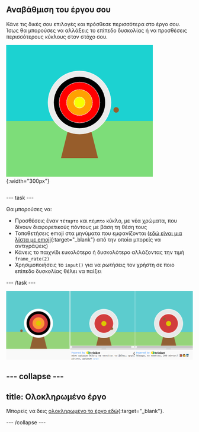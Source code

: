 ## Αναβάθμιση του έργου σου

<div style="display: flex; flex-wrap: wrap">
<div style="flex-basis: 200px; flex-grow: 1; margin-right: 15px;">
Κάνε τις δικές σου επιλογές και πρόσθεσε περισσότερα στο έργο σου. Ίσως θα μπορούσες να αλλάξεις το επίπεδο δυσκολίας ή να προσθέσεις περισσότερους κύκλους στον στόχο σου.
</div>
<div>

![Η περιοχή εξόδου δείχνει έναν στόχο με πέντε κύκλους.](images/five_circles.png){:width="300px"}

</div>
</div>

--- task ---

Θα μπορούσες να:

+ Προσθέσεις έναν `τέταρτο` και `πέμπτο` κύκλο, με νέα χρώματα, που δίνουν διαφορετικούς πόντους με βάση τη θέση τους
+ Τοποθετήσεις emoji στα μηνύματα που εμφανίζονται ([εδώ είναι μια λίστα με emoji](https://unicode.org/emoji/charts/full-emoji-list.html){:target="_blank"} από την οποία μπορείς να αντιγράψεις)
+ Κάνεις το παιχνίδι ευκολότερο ή δυσκολότερο αλλάζοντας την τιμή `frame_rate(2)`
+ Χρησιμοποιήσεις το `input()` για να ρωτήσεις τον χρήστη σε ποιο επίπεδο δυσκολίας θέλει να παίξει

--- /task ---

![Ιδέες αναβάθμισης του έργου: μία με πέντε κύκλους, μία με ερώτηση εισαγωγής δυσκολίας, μία με emoji στο μήνυμα πόντων.](images/upgrade-ideas.png)

--- collapse ---
---
title: Ολοκληρωμένο έργο
---

Μπορείς να δεις [ολοκληρωμένο το έργο εδώ](https://trinket.io/python/14dd4c7674){:target="_blank"}.

--- /collapse ---
